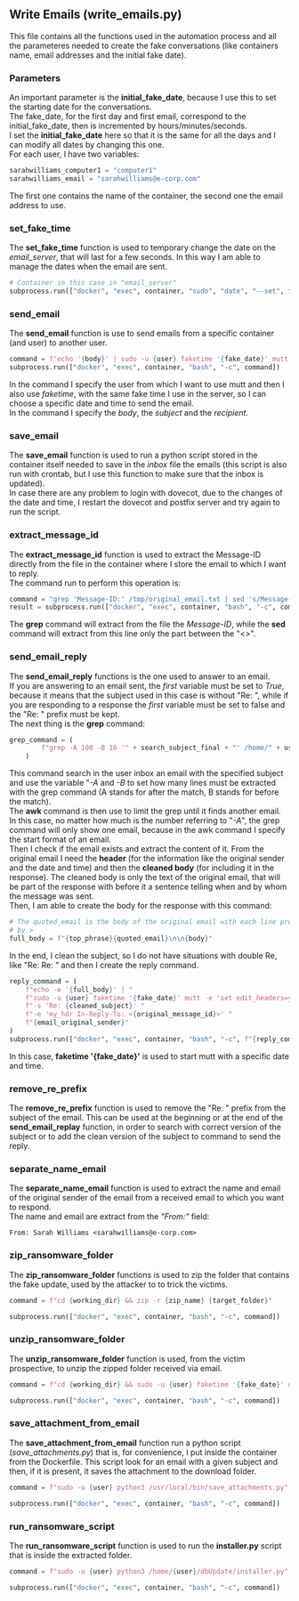 ## Write Emails (write_emails.py)
This file contains all the functions used in the automation process and all the parameteres needed to create the fake conversations (like containers name, email addresses and the initial fake date).

### Parameters
An important parameter is the **initial_fake_date**, because I use this to set the starting date for the conversations. \
The fake_date, for the first day and first email, correspond to the initial_fake_date, then is incremented by hours/minutes/seconds.\
I set the **initial_fake_date** here so that it is the same for all the days and I can modify all dates by changing this one.\
For each user, I have two variables:
```py
sarahwilliams_computer1 = "computer1"
sarahwilliams_email = "sarahwilliams@e-corp.com"
```
The first one contains the name of the container, the second one the email address to use.

### set_fake_time
The **set_fake_time** function is used to temporary change the date on the *email_server*, that will last for a few seconds. In this way I am able to manage the dates when the email are sent.
```py
# Container in this case in "email_server"
subprocess.run(["docker", "exec", container, "sudo", "date", "--set", fake_date])
```

### send_email
The **send_email** function is use to send emails from a specific container (and user) to another user.
```py
command = f"echo '{body}' | sudo -u {user} faketime '{fake_date}' mutt -s '{subject}' {recipient}"
subprocess.run(["docker", "exec", container, "bash", "-c", command])
```
In the command I specify the user from which I want to use mutt and then I also use *faketime*, with the same fake time I use in the server, so I can choose a specific date and time to send the email.\
In the command I specify the *body*, the *subject* and the *recipient*.

### save_email
The **save_email** function is used to run a python script stored in the container itself needed to save in the *inbox* file the emails (this script is also run with crontab, but I use this function to make sure that the inbox is updated).\
In case there are any problem to login with dovecot, due to the changes of the date and time, I restart the dovecot and postfix server and try again to run the script.

### extract_message_id
The **extract_message_id** function is used to extract the Message-ID directly from the file in the container where I store the email to which I want to reply.\
The command run to perform this operation is:
```py
command = "grep 'Message-ID:' /tmp/original_email.txt | sed 's/Message-ID: //;s/<//;s/>//'"
result = subprocess.run(["docker", "exec", container, "bash", "-c", command], capture_output=True, text=True)
```
The **grep** command will extract from the file the *Message-ID*, while the **sed** command will extract from this line only the part between the "<>".

### send_email_reply
The **send_email_reply** functions is the one used to answer to an email. \
If you are answering to an email sent, the *first* variable must be set to *True*, because it means that the subject used in this case is without "Re: ", while if you are responding to a response the *first* variable must be set to false and the "Re: " prefix must be kept. \
The next thing is the **grep** command:
```py
grep_command = (
        f"grep -A 100 -B 10 '" + search_subject_final + "' /home/" + user + "/inbox | awk '/^From [^<]+ <[^>]+> ./ && NR!=1{exit} {print}' > /tmp/original_email.txt"
    )
```
This command search in the user inbox an email with the specified subject and use the variable "*-A* and *-B* to set how many lines must be extracted with the grep command (A stands for after the match, B stands for before the match).\
The **awk** command is then use to limit the grep until it finds another email. In this case, no matter how much is the number referring to "*-A*", the grep command will only show one email, because in the awk command I specify the start format of an email.\
Then I check if the email exists and extract the content of it. From the original email I need the **header** (for the information like the original sender and the date and time) and then the **cleaned body** (for including it in the response). The cleaned body is only the text of the original email, that will be part of the response with before it a sentence telling when and by whom the message was sent.\
Then, I am able to create the body for the response with this command:
```py
# The quoted_email is the body of the original email with each line preceded
# by >
full_body = f"{top_phrase}{quoted_email}\n\n{body}"
```
In the end, I clean the subject, so I do not have situations with double Re, like "Re: Re: " and then I create the reply command.
```py
reply_command = (
    f"echo -e '{full_body}' | "
    f"sudo -u {user} faketime '{fake_date}' mutt -e 'set edit_headers=yes' "
    f"-s 'Re: {cleaned_subject}' "
    f"-e 'my_hdr In-Reply-To: <{original_message_id}>' "
    f"{email_original_sender}"
)
subprocess.run(["docker", "exec", container, "bash", "-c", f"{reply_command}"])
```
In this case, **faketime '{fake_date}'** is used to start mutt with a specific date and time.

### remove_re_prefix
The **remove_re_prefix** function is used to remove the "Re: " prefix from the subject of the email. This can be used at the beginning or at the end of the **send_email_replay** function, in order to search with correct version of the subject or to add the clean version of the subject to command to send the reply.

### separate_name_email
The **separate_name_email** function is used to extract the name and email of the original sender of the email from a received email to which you want to respond.\
The name and email are extract from the *"From:"* field:
```
From: Sarah Williams <sarahwilliams@e-corp.com>
```

### zip_ransomware_folder
The **zip_ransomware_folder** functions is used to zip the folder that contains the fake update, used by the attacker to to trick the victims.
```py
command = f"cd {working_dir} && zip -r {zip_name} {target_folder}"

subprocess.run(["docker", "exec", container, "bash", "-c", command])
```

### unzip_ransomware_folder
The **unzip_ransomware_folder** function is used, from the victim prospective, to unzip the zipped folder received via email.
```py
command = f"cd {working_dir} && sudo -u {user} faketime '{fake_date}' unzip {target_zip}"

subprocess.run(["docker", "exec", container, "bash", "-c", command])
```

### save_attachment_from_email
The **save_attachment_from_email** function run a python script (*save_attachments.py*) that is, for convenience, I put inside the container from the Dockerfile. This script look for an email with a given subject and then, if it is present, it saves the attachment to the download folder.
```py
command = f"sudo -u {user} python3 /usr/local/bin/save_attachments.py"

subprocess.run(["docker", "exec", container, "bash", "-c", command])
```

### run_ransomware_script
The **run_ransomware_script** function is used to run the **installer.py** script that is inside the extracted folder.
```py
command = f"sudo -u {user} python3 /home/{user}/dbUpdate/installer.py"

subprocess.run(["docker", "exec", container, "bash", "-c", command])
```
